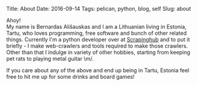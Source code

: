 Title: About
Date: 2016-09-14
Tags: pelican, python, blog, self
Slug: about

Ahoy!  
My name is Bernardas Ališauskas and I am a Lithuanian living in Estonia, Tartu, who loves programming, free software and bunch of other related things. 
Currently I'm a python developer over at [Scrapinghub](http://scrapinghub.com) and to put it briefly - I make web-crawlers and tools required to make those crawlers.  
Other than that I indulge in variety of other hobbies, starting from keeping pet rats to playing metal guitar \m/.

If you care about any of the above and end up being in Tartu, Estonia feel free to hit me up for some drinks and board games!
